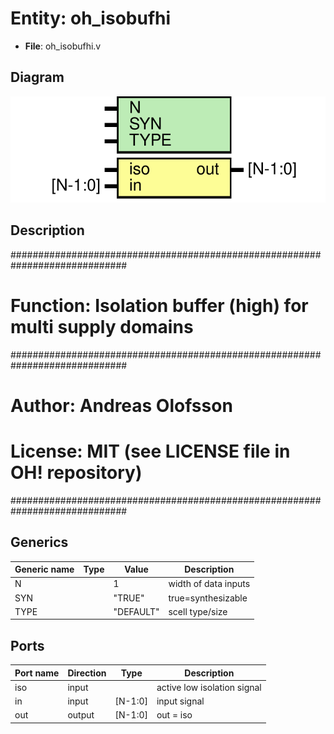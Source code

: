 # Entity: oh_isobufhi

- **File**: oh_isobufhi.v
## Diagram

![Diagram](oh_isobufhi.svg "Diagram")
## Description

#############################################################################
# Function: Isolation buffer (high) for multi supply domains                #
#############################################################################
# Author:   Andreas Olofsson                                                #
# License:  MIT  (see LICENSE file in OH! repository)                       #
#############################################################################

## Generics

| Generic name | Type | Value     | Description            |
| ------------ | ---- | --------- | ---------------------- |
| N            |      | 1         |  width of data inputs  |
| SYN          |      | "TRUE"    |  true=synthesizable    |
| TYPE         |      | "DEFAULT" |  scell type/size       |
## Ports

| Port name | Direction | Type    | Description                 |
| --------- | --------- | ------- | --------------------------- |
| iso       | input     |         | active low isolation signal |
| in        | input     | [N-1:0] | input signal                |
| out       | output    | [N-1:0] | out = iso | in              |
